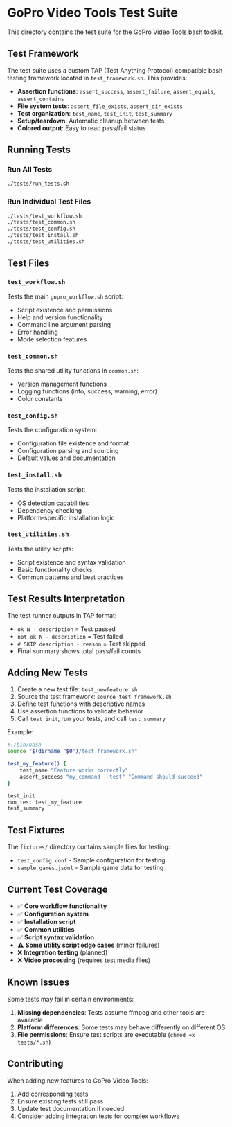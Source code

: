 # GoPro Video Tools Test Suite

This directory contains the test suite for the GoPro Video Tools bash toolkit.

## Test Framework

The test suite uses a custom TAP (Test Anything Protocol) compatible bash testing framework located in `test_framework.sh`. This provides:

- **Assertion functions**: `assert_success`, `assert_failure`, `assert_equals`, `assert_contains`
- **File system tests**: `assert_file_exists`, `assert_dir_exists`
- **Test organization**: `test_name`, `test_init`, `test_summary`
- **Setup/teardown**: Automatic cleanup between tests
- **Colored output**: Easy to read pass/fail status

## Running Tests

### Run All Tests
```bash
./tests/run_tests.sh
```

### Run Individual Test Files
```bash
./tests/test_workflow.sh
./tests/test_common.sh
./tests/test_config.sh
./tests/test_install.sh
./tests/test_utilities.sh
```

## Test Files

### `test_workflow.sh`
Tests the main `gopro_workflow.sh` script:
- Script existence and permissions
- Help and version functionality
- Command line argument parsing
- Error handling
- Mode selection features

### `test_common.sh`
Tests the shared utility functions in `common.sh`:
- Version management functions
- Logging functions (info, success, warning, error)
- Color constants

### `test_config.sh`
Tests the configuration system:
- Configuration file existence and format
- Configuration parsing and sourcing
- Default values and documentation

### `test_install.sh`
Tests the installation script:
- OS detection capabilities
- Dependency checking
- Platform-specific installation logic

### `test_utilities.sh`
Tests the utility scripts:
- Script existence and syntax validation
- Basic functionality checks
- Common patterns and best practices

## Test Results Interpretation

The test runner outputs in TAP format:
- `ok N - description` = Test passed
- `not ok N - description` = Test failed
- `# SKIP description - reason` = Test skipped
- Final summary shows total pass/fail counts

## Adding New Tests

1. Create a new test file: `test_newfeature.sh`
2. Source the test framework: `source test_framework.sh`
3. Define test functions with descriptive names
4. Use assertion functions to validate behavior
5. Call `test_init`, run your tests, and call `test_summary`

Example:
```bash
#!/bin/bash
source "$(dirname "$0")/test_framework.sh"

test_my_feature() {
    test_name "Feature works correctly"
    assert_success "my_command --test" "Command should succeed"
}

test_init
run_test test_my_feature
test_summary
```

## Test Fixtures

The `fixtures/` directory contains sample files for testing:
- `test_config.conf` - Sample configuration for testing
- `sample_games.jsonl` - Sample game data for testing

## Current Test Coverage

- ✅ **Core workflow functionality**
- ✅ **Configuration system**
- ✅ **Installation script**
- ✅ **Common utilities**
- ✅ **Script syntax validation**
- ⚠️ **Some utility script edge cases** (minor failures)
- ❌ **Integration testing** (planned)
- ❌ **Video processing** (requires test media files)

## Known Issues

Some tests may fail in certain environments:
1. **Missing dependencies**: Tests assume ffmpeg and other tools are available
2. **Platform differences**: Some tests may behave differently on different OS
3. **File permissions**: Ensure test scripts are executable (`chmod +x tests/*.sh`)

## Contributing

When adding new features to GoPro Video Tools:
1. Add corresponding tests
2. Ensure existing tests still pass
3. Update test documentation if needed
4. Consider adding integration tests for complex workflows
